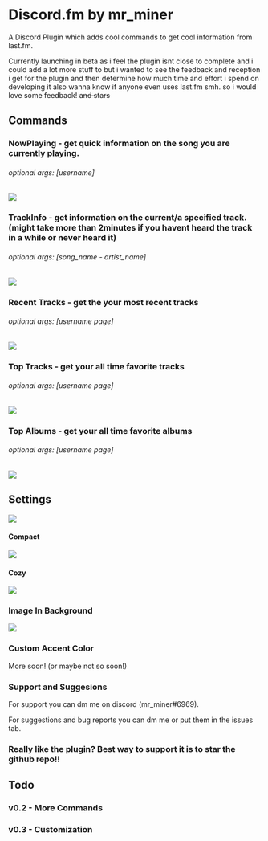 # Discord.fm by mr_miner

A Discord Plugin which adds cool commands to get cool information from last.fm.

Currently launching in beta as i feel the plugin isnt close to complete and i could add a lot more stuff to but i wanted to see the feedback and reception i get for the plugin and then determine how much time and effort i spend on developing it also wanna know if anyone even uses last.fm smh. so i would love some feedback! ~~and stars~~

## Commands

### NowPlaying - get quick information on the song you are currently playing.

###### optional args: [username]
![](https://i.imgur.com/JT8L2PZ.png)
### TrackInfo - get information on the current/a specified track. (might take more than 2minutes if you havent heard the track in a while or never heard it) 

###### optional args: [song_name - artist_name]
![](https://i.imgur.com/EdBudtS.png)
### Recent Tracks - get the your most recent tracks

###### optional args: [username page]
![](https://i.imgur.com/2pNJS2I.png)
### Top Tracks - get your all time favorite tracks

###### optional args: [username page]
![](https://i.imgur.com/fwwR6qz.png)
### Top Albums - get your all time favorite albums

###### optional args: [username page]
![](https://i.imgur.com/gCy7fai.png)
## Settings

![](https://i.imgur.com/zLGPA2i.png)
#### Compact

![](https://i.imgur.com/fQzJMFB.png)
#### Cozy

![](https://i.imgur.com/EdBudtS.png)
### Image In Background
![](https://i.imgur.com/19vzn4o.png)

### Custom Accent Color

More soon! (or maybe not so soon!)
### Support and Suggesions
For support you can dm me on discord (mr_miner#6969).

For suggestions and bug reports you can dm me or put them in the issues tab.
### Really like the plugin? Best way to support it is to star the github repo!!
## Todo

### v0.2 - More Commands

### v0.3 - Customization
